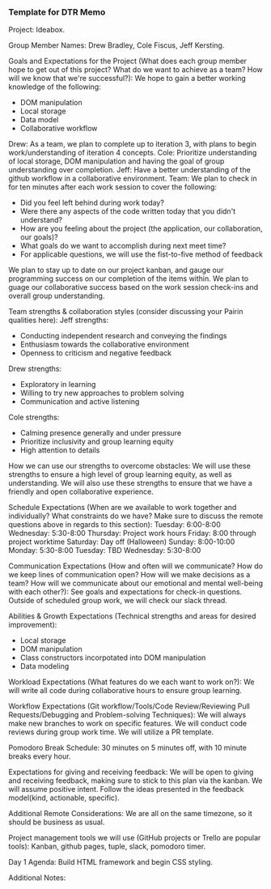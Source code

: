 ### Template for DTR Memo

Project: Ideabox. 

Group Member Names: Drew Bradley, Cole Fiscus, Jeff Kersting. 

Goals and Expectations for the Project (What does each group member hope to get out of this project? What do we want to achieve as a team? How will we know that we're successful?):
 We hope to gain a better working knowledge of the following:
<ul>
  <li>DOM manipulation</li>
  <li>Local storage</li>
  <li>Data model</li>
  <li>Collaborative workflow</li>
</ul>
Drew: As a team, we plan to complete up to iteration 3, with plans to begin work/understanding of iteration 4 concepts.
Cole: Prioritize understanding of local storage, DOM manipulation and having the goal of group understanding over completion. 
Jeff: Have a better understanding of the github workflow in a collaborative environment.
Team: We plan to check in for ten minutes after each work session to cover the following:
<ul>
  <li>Did you feel left behind during work today?</li>
  <li>Were there any aspects of the code written today that you didn't understand?</li>
  <li>How are you feeling about the project (the application, our collaboration, our goals)?</li>
  <li>What goals do we want to accomplish during next meet time?</li>
  <li>For applicable questions, we will use the fist-to-five method of feedback</li>
</ul>
We plan to stay up to date on our project kanban, and gauge our programming success on our completion of the items within. We plan to guage our collaborative success based on the work session check-ins and overall group understanding. 
	
Team strengths & collaboration styles (consider discussing your Pairin qualities here):
Jeff strengths:
<ul>
  <li>Conducting independent research and conveying the findings</li>
  <li>Enthusiasm towards the collaborative environment</li>
  <li>Openness to criticism and negative feedback</li>
</ul>
Drew strengths:
<ul>
  <li>Exploratory in learning</li>
  <li>Willing to try new approaches to problem solving</li>
  <li>Communication and active listening</li>
</ul>
Cole strengths:
<ul>
  <li>Calming presence generally and under pressure</li>
  <li>Prioritize inclusivity and group learning equity</li>
  <li>High attention to details</li>
</ul>

How we can use our strengths to overcome obstacles:
We will use these strengths to ensure a high level of group learning equity, as well as understanding. We will also use these strengths to ensure that we have a friendly and open collaborative experience.

Schedule Expectations (When are we available to work together and individually? What constraints do we have? Make sure to discuss the remote questions above in regards to this section):
Tuesday: 6:00-8:00
Wednesday: 5:30-8:00
Thursday: Project work hours
Friday: 8:00 through project worktime
Saturday: Day off (Halloween)
Sunday: 8:00-10:00
Monday: 5:30-8:00
Tuesday: TBD
Wednesday: 5:30-8:00

Communication Expectations (How and often will we communicate? How do we keep lines of communication open? How will we make decisions as a team? How will we communicate about our emotional and mental well-being with each other?):
See goals and expectations for check-in questions. Outside of scheduled group work, we will check our slack thread. 

Abilities & Growth Expectations (Technical strengths and areas for desired improvement):
<ul>
  <li>Local storage</li>
  <li>DOM manipulation</li>
  <li>Class constructors incorpotated into DOM manipulation</li>
  <li>Data modeling</li>
</ul>

Workload Expectations (What features do we each want to work on?):
We will write all code during collaborative hours to ensure group learning.

Workflow Expectations (Git workflow/Tools/Code Review/Reviewing Pull Requests/Debugging and Problem-solving Techniques): 
We will always make new branches to work on specific features. We will conduct code reviews during group work time. We will utilize a PR template.

Pomodoro Break Schedule:
30 minutes on 5 minutes off, with 10 minute breaks every hour.

Expectations for giving and receiving feedback:
We will be open to giving and receiving feedback, making sure to stick to this plan via the kanban. We will assume positive intent. Follow the ideas presented in the feedback model(kind, actionable, specific).

Additional Remote Considerations:
We are all on the same timezone, so it should be business as usual.

Project management tools we will use (GitHub projects or Trello are popular tools):
Kanban, github pages, tuple, slack, pomodoro timer.

Day 1 Agenda: 
Build HTML framework and begin CSS styling.

Additional Notes:

